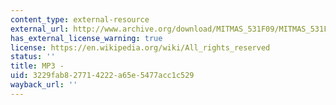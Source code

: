 ```yaml
---
content_type: external-resource
external_url: http://www.archive.org/download/MITMAS_531F09/MITMAS_531F09_lec05_2.mp3
has_external_license_warning: true
license: https://en.wikipedia.org/wiki/All_rights_reserved
status: ''
title: MP3 -
uid: 3229fab8-2771-4222-a65e-5477acc1c529
wayback_url: ''
---
```

